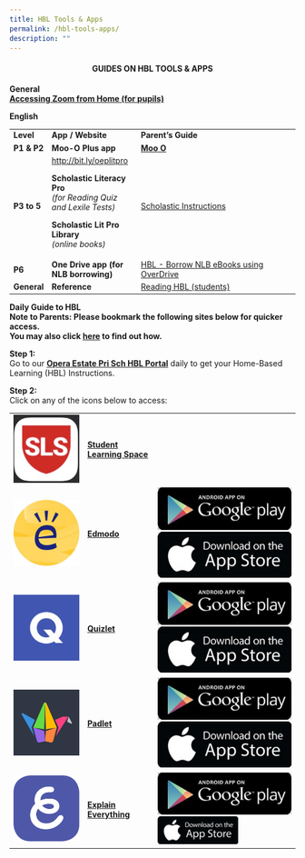 ```yaml
---
title: HBL Tools & Apps
permalink: /hbl-tools-apps/
description: ""
---
```

<h4 style="text-align: center;"><strong>GUIDES ON HBL TOOLS &amp; APPS</strong></h4>
<p><strong>General<br /></strong><strong><a href="/Accessing-Zoom-from-Home-Pupils.pptx">Accessing Zoom from Home (for pupils)</a></strong></p>
<p><strong>English</strong></p>
<table>
<tbody>
<tr>
<td width="46"><strong>Level</strong></td>
<td width="146"><strong>App / Website</strong></td>
<td width="324"><strong>Parent&rsquo;s Guide</strong></td>
</tr>
<tr>
<td width="46"><strong>P1 &amp; P2</strong></td>
<td width="146"><strong>Moo-O Plus app</strong></td>
<td width="324"><strong><a href="/files/Moo-O.pdf">Moo O</a></strong></td>
</tr>
<tr>
<td width="46"><strong>P3 to 5</strong></td>
<td width="146"><a href="http://bit.ly/oeplitpro">http://bit.ly/oeplitpro</a>
<p><strong>Scholastic Literacy Pro<br /></strong><em>(for Reading Quiz and Lexile Tests)</em></p>
<p><strong>Scholastic Lit Pro Library<br /></strong><em>(online books)</em></p>
</td>
<td width="324"><a href="/files/Scholastic-Instructions.pdf">Scholastic Instructions</a></td>
</tr>
<tr>
<td width="46"><strong>P6</strong></td>
<td width="146"><strong>One Drive app (for NLB borrowing)</strong></td>
<td width="324"><a href="/files/HBL-Borrow-NLB-eBooks-using-OverDrive.pdf">HBL - Borrow NLB eBooks using OverDrive</a></td>
</tr>
<tr>
<td><strong>General</strong></td>
<td><strong>Reference</strong></td>
<td><a href="/files/Reading-HBL-students.pdf">Reading HBL (students)</a></td>
</tr>
</tbody>
</table>
<p><strong>Daily Guide to HBL<br /></strong><strong>Note to Parents: Please bookmark the following sites below for quicker access.&nbsp;<br /></strong><strong>You may also click&nbsp;<a href="https://support.google.com/chrome/answer/188842?co=GENIE.Platform%3DDesktop&amp;hl=en&amp;oco=0">here</a>&nbsp;to find out how.</strong></p>
<p><strong>Step 1:&nbsp;<br /></strong>Go to our&nbsp;<strong><a href="https://sites.google.com/view/oepshbl/home">Opera Estate Pri Sch HBL Portal</a></strong>&nbsp;daily to get your Home-Based Learning (HBL) Instructions.</p>
<p><strong>Step 2:<br /></strong>Click on any of the icons below to access:</p>
<table>
<tbody>
<tr>
<td><a href="https://vle.learning.moe.edu.sg/login"><img src="images/sls1.jpg" /></a></td>
<td><strong> <a href="https://vle.learning.moe.edu.sg/login">Student Learning Space</a></strong></td>
<td>&nbsp;</td>
</tr>
<tr>
<td><a href="https://new.edmodo.com/?go2url=%2Fhome"><img src="images/ed.jpg"/></a></td>
<td><strong> <a href="https://new.edmodo.com/?go2url=%2Fhome">Edmodo</a></strong></td>
<td><strong><a href="https://play.google.com/store/apps/details?id=com.fusionprojects.edmodo&amp;hl=en_SG" target="_blank" rel="noopener"><img src="images/google.jpg" /> </a><a href="https://apps.apple.com/us/app/edmodo/id378352300" target="_blank" rel="noopener"><img src="images/apple.jpg" /></a></strong></td>
</tr>
<tr>
<td><a href="https://quizlet.com/"><img src="images/quiz.png" /></a></td>
<td><a href="https://quizlet.com/"><strong>Quizlet</strong></a></td>
<td><a href="https://play.google.com/store/apps/details?id=com.quizlet.quizletandroid&amp;hl=en_SG" target="_blank" rel="noopener"><img src="images/google.jpg" /> </a><a href="https://apps.apple.com/us/app/quizlet/id546473125" target="_blank" rel="noopener"><img src="images/apple.jpg" /></a></td>
</tr>
<tr>
<td><a href="https://padlet.com/auth/login"><img src="images/pad.png" /></a></td>
<td><a href="https://padlet.com/auth/login"><strong>Padlet</strong></a></td>
<td><a href="https://play.google.com/store/apps/details?id=com.wallwisher.Padlet&amp;hl=en_SG" target="_blank" rel="noopener"><img src="images/google.jpg" /> </a><a href="https://apps.apple.com/us/app/padlet/id834618886" target="_blank" rel="noopener"><img src="images/apple.jpg" /></a></td>
</tr>
<tr>
<td><a href="https://padlet.com/auth/login"><img src="images/ee.png" /></a></td>
<td><a href="https://padlet.com/auth/login"><strong>Explain Everything</strong></a></td>
<td><a href="https://play.google.com/store/apps/details?id=com.explaineverything.explaineverything&amp;hl=en_SG" target="_blank" rel="noopener"><img src="images/google.jpg" /></a> <a href="https://apps.apple.com/us/app/explain-everything-whiteboard/id1020339980" target="_blank" rel="noopener"><img src="images/apple.jpg" alt="" width="142" height="49" /></a></td>
</tr>
</tbody>
</table>